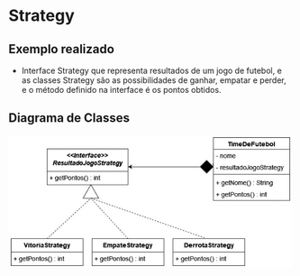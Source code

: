 # Strategy

## Exemplo realizado
- Interface Strategy que representa resultados de um jogo de futebol, e as classes Strategy são as possibilidades de ganhar, empatar e perder, e o método definido na interface é os pontos obtidos. 

## Diagrama de Classes
![UML Strategy](https://github.com/SoSoJigsaw/bertoti/blob/main/Padroes%20de%20Projeto/Strategy/UML/Strategy.jpg)
